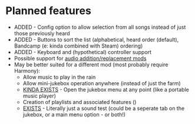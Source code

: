# Planned features

* ADDED - Config option to allow selection from all songs instead of just those previously heard
* ADDED - Buttons to sort the list (alphabetical, heard order (default), Bandcamp (e: kinda combined with Steam) ordering)
* ADDED - Keyboard and (hypothetical) controller support
* Possible support for [audio addition/replacement mods](https://www.nexusmods.com/stardewvalley/mods/categories/12/)
* May be better suited for a different mod (most probably require Harmony):
  * Allow music to play in the rain
  * Allow mini-jukebox operation anywhere (instead of just the farm)
  * [KINDA EXISTS](https://www.nexusmods.com/stardewvalley/mods/7936) - Open the jukebox menu at any point (like a portable music player)
  * Creation of playlists and associated features ()
  * [EXISTS](https://www.nexusmods.com/stardewvalley/mods/7936) - Literally just a sound test (could be a seperate tab on the jukebox, or a main menu option - or both!)